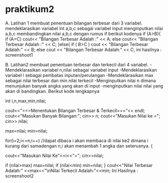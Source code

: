 # praktikum2
A. Latihan 1 membuat penentuan bilangan terbesar dari 3 variabel. mendeklarasikan variabel int a,b,c sebagai variabel input menginputkan nilai a,b,c membandingkan nilai a,b,c dengan rumus if berikut kodenya if (A>B){ if (A>C) cout<< "Bilangan Terbesar Adalah :" << A; else cout<< "Bilangan Terbesar Adalah :" << C; }else{ if ( B>C ) cout << "Bilangan Terbesar Adalah:" << B; else cout << "Bilangan Terbesar Adalah:" << C; ini hasilnya : screenshoot1

B. Latihan2 membuat penentuan terbesar dan terkecil dari 4 variabel. -Mendeklarasikan variabel n,nilai sebagai variabel input -Mendeklarasikan variabel i sebagai pembatas inputan/perulangan -Mendeklarasikan max sebagai nilai terbesar dan min nilai terkecil -Menginputkan nilai n dimana menunjukan banyak angka yang akan di input -menginputkan nilai nilai yang akan di bandingkan. Berikut kode lengkapnya

int i,n,max,min,nilai;

cout<<"===Menentukan Bilangan Terbesar & Terkecil==="<< endl; cout<<"Masukan Banyak Bilangan:"; cin>> n; cout<<"Masukan Nilai ke ="; cin>> nilai;

max=nilai; min=nilai;

for(i=2;i<=n;i++) //dapat dibaca i akan membaca di nilai ke2 dimana i kurang dari samadengan n,i akan menambah 1 angka dan seterusnya. {

cout<<"Masukan Nilai Ke"<<i<<"=";
cin>>nilai;

if (nilai>max) max=nilai;
if (nilai<min) min=nilai;
} cout<<"Nilai Terbesar Adalah:" <<max<<"\nNilai Terkecil Adalah:"<<min; Ini Hasilnya : screenshoot2

